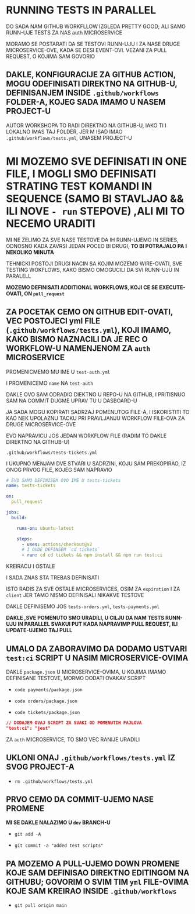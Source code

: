 # RUNNING TESTS IN PARALLEL

DO SADA NAM GITHUB WORKFLLOW IZGLEDA PRETTY GOOD; ALI SAMO RUNN-UJE TESTS ZA NAS auth MICROSERVICE

MORAMO SE POSTARATI DA SE TESTOVI RUNN-UJU I ZA NASE DRUGE MICROSERVICE-OVE, KADA SE DESI EVENT-OVI. VEZANI ZA PULL REQUEST, O KOJIMA SAM GOVORIO

## DAKLE, KONFIGURACIJE ZA GITHUB ACTION, MOGU ODEFINISATI DIREKTNO NA GITHUB-U, DEFINISANJEM INSIDE `.github/workflows` FOLDER-A, KOJEG SADA IMAMO U NASEM PROJECT-U

AUTOR WORKSHOPA TO RADI DIREKTNO NA GITHUB-U, IAKO TI I LOKALNO IMAS TAJ FOLDER, JER M ISAD IMAO `.github/workflows/tests.yml`,  UNASEM PROJECT-U

# MI MOZEMO SVE DEFINISATI IN ONE FILE, I MOGLI SMO DEFINISATI STRATING TEST KOMANDI IN SEQUENCE (SAMO BI STAVLJAO && ILI NOVE `- run` STEPOVE) ,ALI MI TO NECEMO URADITI

MI NE ZELIMO ZA SVE NASE TESTOVE DA IH RUNN-UJEMO IN SERIES, ODNOSNO KADA ZAVRSI JEDAN POCEO BI DRUGI, **TO BI POTRAJALO PA I NEKOLIKO MINUTA**

TEHNICKI POSTOJI DRUGI NACIN SA KOJIM MOZEMO WIRE-OVATI, SVE TESTING WOKFLOWS, KAKO BISMO OMOGUCILI DA SVI RUNN-UJU IN PARALELL

**MOZEMO DEFINISATI ADDITIONAL WORKFLOWS, KOJI CE SE EXECUTE-OVATI, ON `pull_request`**

## ZA POCETAK CEMO ON GITHUB EDIT-OVATI, VEC POSTOJECI yml FILE (`.github/workflows/tests.yml`), KOJI IMAMO, KAKO BISMO NAZNACILI DA JE REC O WORKFLOW-U NAMENJENOM ZA `auth` MICROSERVICE

PROMENICMEMO MU IME U `test-auth.yml`

I PROMENICEMO `name` NA `test-auth`

DAKLE OVO SAM ODRADIO DIEKTNO U REPO-U NA GITHUB, I PRITISNUO SAM NA COMMIT DUGME UPRAV TU U DASBOARD-U

JA SADA MOGU KOPIRATI SADRZAJ POMENUTOG FILE-A, I ISKORISTITI TO KAO NEK UPOLAZNU TACKU PRI PRAVLJANJU WORKFLOW FILE-OVA ZA DRUGE MICROSERVICE-OVE

EVO NAPRAVICU JOS JEDAN WORKFLOW FILE (RADIM TO DAKLE DIREKTNO NA GITHUB-U)

`.github/workflows/tests-tickets.yml`

I UKUPNO MENJAM DVE STVARI U SADRZINI, KOJU SAM PREKOPIRAO, IZ ONOG PRVOG FILE, KOJEG SAM NAPRAVIO

```yml
# EVO SAMO DEFINISEM OVO IME U tests-tickets
name: tests-tickets

on:
  pull_request

jobs:
  build:

    runs-on: ubuntu-latest

    steps:
      - uses: actions/checkout@v2
      # I OVDE DEFINSEM `cd tickets`
      - run: cd cd tickets && npm install && npm run test:ci

```

KREIRACU I OSTALE 

I SADA ZNAS STA TREBAS DEFINISATI

ISTO RADIS ZA SVE OSTALE MICROSERVICES, OSIM ZA `expiration` I ZA `client` JER TAMO NISMO DEFINISALI NIKAKVE TESTOVE

DAKLE DEFINISEMO JOS `tests-orders.yml`, `tests-payments.yml` 

**DAKLE ,SVE POMENUTO SMO URADILI, U CILJU DA NAM TESTS RUNN-UJU IN PARALLEL SVAKUI PUT KADA NAPRAVIMP PULL REQUEST, ILI UPDATE-UJEMO TAJ PULL**

## UMALO DA ZABORAVIMO DA DODAMO USTVARI `test:ci` SCRIPT U NASIM MICROSERVICE-OVIMA

DAKLE `package.json` U MICROSERVICE-OVIMA, U KOJIMA IMAMO DEFINISANE TESTOVE, MORMO DODATI OVAKAV SCRIPT

- `code payments/package.json`

- `code orders/package.json`

- `code tickets/package.json`

```json
// DODAJEM OVAJ SCRIPT ZA SVAKI OD POMENUTIH FAJLOVA
"test:ci": "jest"
```

ZA `auth` MICROSERVICE, TO SMO VEC RANIJE URADILI

## UKLONI ONAJ `.github/workflows/tests.yml` IZ SVOG PROJECT-A

- `rm .github/workflows/tests.yml `

## PRVO CEMO DA COMMIT-UJEMO NASE PROMENE

**MI SE DAKLE NALAZIMO U `dev` BRANCH-U**

- `git add -A`

- `git commit -a "added test scripts"`

## PA MOZEMO A PULL-UJEMO DOWN PROMENE KOJE SAM DEFINISAO DIREKTNO EDITINGOM NA GITHUBU; GOVORIM O SVIM TIM `yml` FILE-OVIMA KOJE SAM KREIRAO INSIDE `.github/workflows`

- `git pull origin main`



